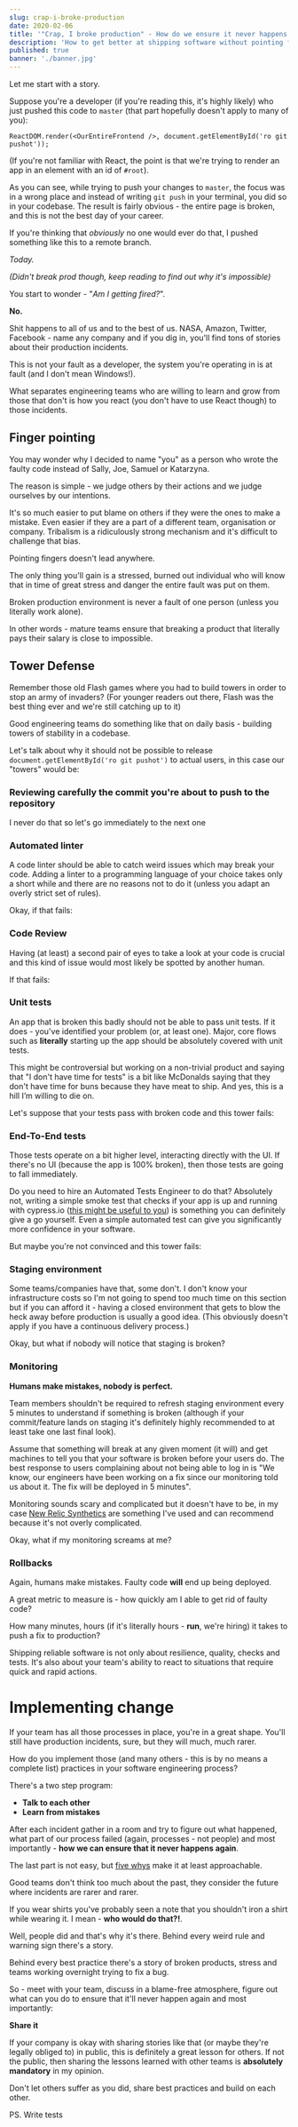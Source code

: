 ```yaml
---
slug: crap-i-broke-production
date: 2020-02-06
title: '"Crap, I broke production" - How do we ensure it never happens again?'
description: 'How to get better at shipping software without pointing fingers'
published: true
banner: './banner.jpg'
---
```


Let me start with a story.

Suppose you're a developer (if you're reading this, it's highly likely) who just pushed this code to `master` (that part hopefully doesn't apply to many of you):

```
ReactDOM.render(<OurEntireFrontend />, document.getElementById('ro git pushot'));
```

(If you're not familiar with React, the point is that we're trying to render an app in an element with an id of `#root`).

As you can see, while trying to push your changes to `master`, the focus was in a wrong place and instead of writing `git push` in your terminal, you did so in your codebase. The result is fairly obvious - the entire page is broken, and this is not the best day of your career.

If you're thinking that _obviously_ no one would ever do that, I pushed something like this to a remote branch.

_Today._

_(Didn't break prod though, keep reading to find out why it's impossible)_

You start to wonder - "_Am I getting fired?_".

**No.**

Shit happens to all of us and to the best of us. NASA, Amazon, Twitter, Facebook - name any company and if you dig in, you'll find tons of stories about their production incidents.

This is not your fault as a developer, the system you're operating in is at fault (and I don't mean Windows!).

What separates engineering teams who are willing to learn and grow from those that don't is how you react (you don't have to use React though) to those incidents.

## Finger pointing

You may wonder why I decided to name "you" as a person who wrote the faulty code instead of Sally, Joe, Samuel or Katarzyna.

The reason is simple - we judge others by their actions and we judge ourselves by our intentions.

It's so much easier to put blame on others if they were the ones to make a mistake. Even easier if they are a part of a different team, organisation or company. Tribalism is a ridiculously strong mechanism and it's difficult to challenge that bias.

Pointing fingers doesn't lead anywhere.

The only thing you'll gain is a stressed, burned out individual who will know that in time of great stress and danger the entire fault was put on them.

Broken production environment is never a fault of one person (unless you literally work alone).

In other words - mature teams ensure that breaking a product that literally pays their salary is close to impossible.

## Tower Defense

Remember those old Flash games where you had to build towers in order to stop an army of invaders? (For younger readers out there, Flash was the best thing ever and we're still catching up to it)

Good engineering teams do something like that on daily basis - building towers of stability in a codebase.

Let's talk about why it should not be possible to release `document.getElementById('ro git pushot')` to actual users, in this case our "towers" would be:

### Reviewing carefully the commit you're about to push to the repository

I never do that so let's go immediately to the next one

### Automated linter

A code linter should be able to catch weird issues which may break your code. Adding a linter to a programming language of your choice takes only a short while and there are no reasons not to do it (unless you adapt an overly strict set of rules).

Okay, if that fails:

### Code Review

Having (at least) a second pair of eyes to take a look at your code is crucial and this kind of issue would most likely be spotted by another human.

If that fails:

### Unit tests

An app that is broken this badly should not be able to pass unit tests. If it does - you've identified your problem (or, at least one). Major, core flows such as **literally** starting up the app should be absolutely covered with unit tests.

This might be controversial but working on a non-trivial product and saying that "I don't have time for tests" is a bit like McDonalds saying that they don't have time for buns because they have meat to ship. And yes, this is a hill I’m willing to die on.

Let's suppose that your tests pass with broken code and this tower fails:

### End-To-End tests

Those tests operate on a bit higher level, interacting directly with the UI. If there's no UI (because the app is 100% broken), then those tests are going to fall immediately.

Do you need to hire an Automated Tests Engineer to do that? Absolutely not, writing a simple smoke test that checks if your app is up and running with cypress.io ([this might be useful to you](https://dev.to/tlakomy/sleeping-better-at-night-with-cypress-io-59m2)) is something you can definitely give a go yourself. Even a simple automated test can give you significantly more confidence in your software.

But maybe you're not convinced and this tower fails:

### Staging environment

Some teams/companies have that, some don't. I don't know your infrastructure costs so I'm not going to spend too much time on this section but if you can afford it - having a closed environment that gets to blow the heck away before production is usually a good idea. (This obviously doesn't apply if you have a continuous delivery process.)

Okay, but what if nobody will notice that staging is broken?

### Monitoring

**Humans make mistakes, nobody is perfect.**

Team members shouldn't be required to refresh staging environment every 5 minutes to understand if something is broken (although if your commit/feature lands on staging it's definitely highly recommended to at least take one last final look).

Assume that something will break at any given moment (it will) and get machines to tell you that your software is broken before your users do. The best response to users complaining about not being able to log in is "We know, our engineers have been working on a fix since our monitoring told us about it. The fix will be deployed in 5 minutes".

Monitoring sounds scary and complicated but it doesn't have to be, in my case [New Relic Synthetics](https://newrelic.com/products/synthetics) are something I've used and can recommend because it's not overly complicated.

Okay, what if my monitoring screams at me?

### Rollbacks

Again, humans make mistakes. Faulty code **will** end up being deployed.

A great metric to measure is - how quickly am I able to get rid of faulty code?

How many minutes, hours (if it's literally hours - **run**, we're hiring) it takes to push a fix to production?

Shipping reliable software is not only about resilience, quality, checks and tests. It's also about your team's ability to react to situations that require quick and rapid actions.

# Implementing change

If your team has all those processes in place, you're in a great shape. You'll still have production incidents, sure, but they will much, much rarer.

How do you implement those (and many others - this is by no means a complete list) practices in your software engineering process?

There's a two step program:

- **Talk to each other**
- **Learn from mistakes**

After each incident gather in a room and try to figure out what happened, what part of our process failed (again, processes - not people) and most importantly - **how we can ensure that it never happens again**.

The last part is not easy, but [five whys](https://en.wikipedia.org/wiki/Five_whys) make it at least approachable.

Good teams don't think too much about the past, they consider the future where incidents are rarer and rarer.

If you wear shirts you've probably seen a note that you shouldn't iron a shirt while wearing it. I mean - **who would do that?!**.

Well, people did and that's why it's there. Behind every weird rule and warning sign there's a story.

Behind every best practice there's a story of broken products, stress and teams working overnight trying to fix a bug.

So - meet with your team, discuss in a blame-free atmosphere, figure out what can you do to ensure that it'll never happen again and most importantly:

**Share it**

If your company is okay with sharing stories like that (or maybe they're legally obliged to) in public, this is definitely a great lesson for others. If not the public, then sharing the lessons learned with other teams is **absolutely mandatory** in my opinion.

Don't let others suffer as you did, share best practices and build on each other.

PS. Write tests
